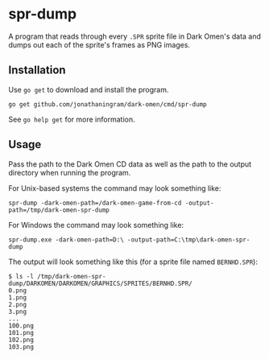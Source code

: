 # spr-dump

A program that reads through every `.SPR` sprite file in Dark Omen's data and dumps out each of the sprite's frames as PNG images.

## Installation

Use `go get` to download and install the program.

```shell
go get github.com/jonathaningram/dark-omen/cmd/spr-dump
```

See `go help get` for more information.

## Usage

Pass the path to the Dark Omen CD data as well as the path to the output directory when running the program.

For Unix-based systems the command may look something like:

```shell
spr-dump -dark-omen-path=/dark-omen-game-from-cd -output-path=/tmp/dark-omen-spr-dump
```

For Windows the command may look something like:

```shell
spr-dump.exe -dark-omen-path=D:\ -output-path=C:\tmp\dark-omen-spr-dump
```

The output will look something like this (for a sprite file named `BERNHD.SPR`):

```shell
$ ls -l /tmp/dark-omen-spr-dump/DARKOMEN/DARKOMEN/GRAPHICS/SPRITES/BERNHD.SPR/
0.png
1.png
2.png
3.png
...
100.png
101.png
102.png
103.png
```
